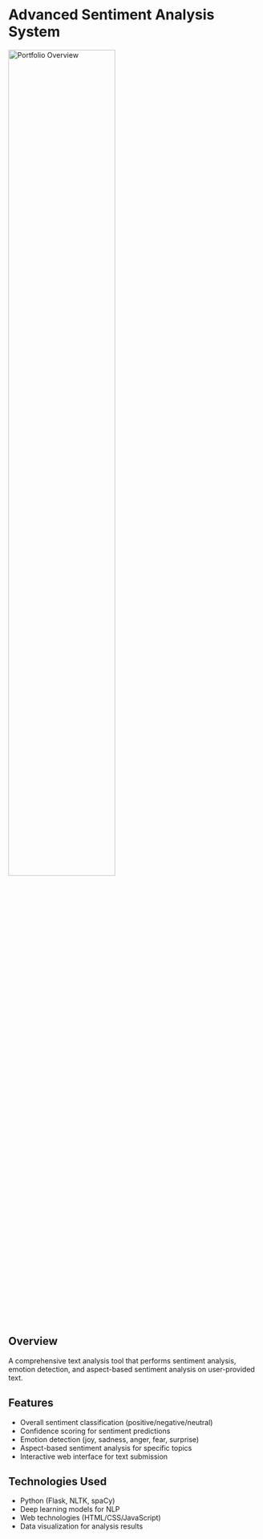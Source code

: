 # Advanced Sentiment Analysis System

<img src="images/sentimentsystems.jpg" alt="Portfolio Overview" width="65%">

## Overview
A comprehensive text analysis tool that performs sentiment analysis, emotion detection, and aspect-based sentiment analysis on user-provided text.

## Features
- Overall sentiment classification (positive/negative/neutral)
- Confidence scoring for sentiment predictions
- Emotion detection (joy, sadness, anger, fear, surprise)
- Aspect-based sentiment analysis for specific topics
- Interactive web interface for text submission

## Technologies Used
- Python (Flask, NLTK, spaCy)
- Deep learning models for NLP
- Web technologies (HTML/CSS/JavaScript)
- Data visualization for analysis results
